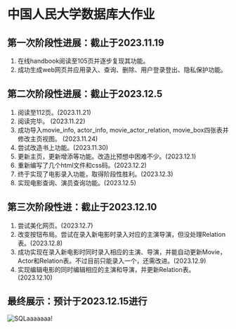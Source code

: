 # 中国人民大学数据库大作业
## 第一次阶段性进展：截止于2023.11.19
1. 在线handbook阅读至105页并逐步复现其功能。
2. 成功生成web网页并应用录入、查询、删除、用户登录登出、隐私保护功能。
## 第二次阶段性进展：截止于2023.12.5
1. 阅读至112页。(2023.11.21)
2. 阅读完毕。 (2023.11.22)
3. 成功导入movie_info, actor_info, movie_actor_relation, movie_box四张表并修改主页视图。 (2023.11.24)
4. 尝试改造书上功能。(2023.11.30)
5. 更新主页，更新增添等功能。改造比预想中困难不少。(2023.12.1)
6. 重新编写了几个html文件和css码。(2023.12.2)
7. 终于实现了电影录入功能，取得阶段性胜利。(2023.12.3)
8. 实现电影查询、演员查询功能。(2023.12.5)
## 第三次阶段性进：截止于2023.12.10
1. 尝试美化网页。(2023.12.7)
2. 改变按钮布局。尝试在录入新电影时录入对应的主演导演，但没处理Relation表。(2023.12.8)
3. 成功实现在录入新电影时同时录入相应的主演、导演，并能自动更新Movie，Actor和Relation表。不过目前只能录入一个，还需改进。(2023.12.9)
4. 实现编辑电影的同时编辑相应的主演和导演，并更新Relation表。(2023.12.10)
## 最终展示：预计于2023.12.15进行


![SQLaaaaaaa!](https://github.com/silver-cavalier/silver-cavalier.github.com/assets/150137255/06a46922-bbc1-4482-9785-940482d25578)
